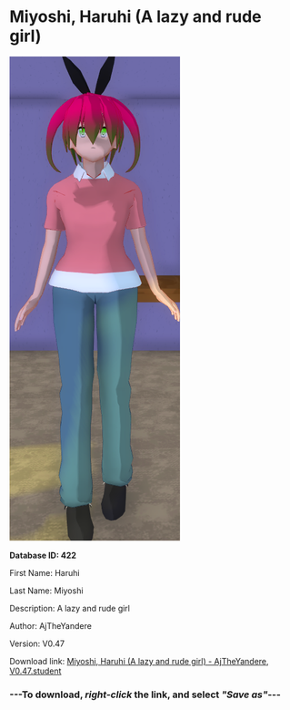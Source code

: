 # Miyoshi, Haruhi (A lazy and rude girl)

<img src="https://raw.githubusercontent.com/Arbiter1223/Daigaku-Gurashi-Custom-Students/master/Students/Files/Miyoshi%2C%20Haruhi%20(A%20lazy%20and%20rude%20girl).png" title="Miyoshi, Haruhi (A lazy and rude girl) - AjTheYandere, V0.47">

**Database ID: 422**

First Name: Haruhi

Last Name: Miyoshi

Description: A lazy and rude girl

Author: AjTheYandere

Version: V0.47

Download link: <a href="https://raw.githubusercontent.com/Arbiter1223/Daigaku-Gurashi-Custom-Students/master/Students/Files/Miyoshi%2C%20Haruhi%20(A%20lazy%20and%20rude%20girl)%20-%20AjTheYandere%2C%20V0.47.student">Miyoshi, Haruhi (A lazy and rude girl) - AjTheYandere, V0.47.student</a>

### ---**To download, _right-click_ the link, and select _"Save as"_**---

